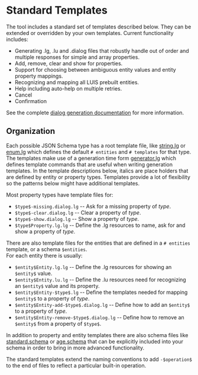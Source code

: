 # Standard Templates

The tool includes a standard set of templates described below.
They can be extended or overridden by your own templates.
Current functionality includes:

- Generating .lg, .lu and .dialog files that robustly handle out of order and
  multiple responses for simple and array properties.
- Add, remove, clear and show for properties.
- Support for choosing between ambiguous entity values and entity property mappings.
- Recognizing and mapping all LUIS prebuilt entities.
- Help including auto-help on multiple retries.
- Cancel
- Confirmation

See the complete [dialog generation documentation](https://github.com/microsoft/BotBuilder-Samples/tree/master/experimental/generation/generator) for more information.

## Organization

Each possible JSON Schema type has a root template file, like [string.lg](string.lg) or [enum.lg](enum.lg) which defines the default `# entities` and `# templates` for that type.
The templates make use of a generation time form [generator.lg](../generator.lg) which defines template commands that are useful when writing generation templates.
In the template descriptions below, italics are place holders that are defined by entity or property types.
Templates provide a lot of flexibility so the patterns below might have additional templates.

Most property types have template files for:

- `$type$-missing.dialog.lg` -- Ask for a missing property of $type$.
- `$type$-clear.dialog.lg` -- Clear a property of $type$.
- `$type$-show.dialog.lg` -- Show a property of $type$.
- `$type$Property.lg.lg` -- Define the .lg resources to name, ask for and show a property of $type$.

There are also template files for the entities that are defined in a `# entities` template, or a schema `$entities`.  
For each entity there is usually:

- `$entity$Entity.lg.lg` -- Define the .lg resources for showing an `$entity$` value.
- `$entity$Entity.lu.lg` -- Define the .lu resources need for recognizing an `$entity$` value and its property.
- `$entity$Entity-$type$.lg` -- Define the templates needed for mapping `$entity$` to a property of $type$.
- `$entity$Entity-add-$type$.dialog.lg` -- Define how to add an `$entity$` to a property of $type$.
- `$entity$Entity-remove-$type$.dialog.lg` -- Define how to remove an `$entity$` from a property of `$type$`.

In addition to property and entity templates there are also schema files like [standard.schema](standard.schema) or [age.schema](age.schema) that can be explicitly included into your schema in order to bring in more advanced functionality.

The standard templates extend the naming conventions to add `-$operation$` to the end of files to reflect a particular built-in operation.  
